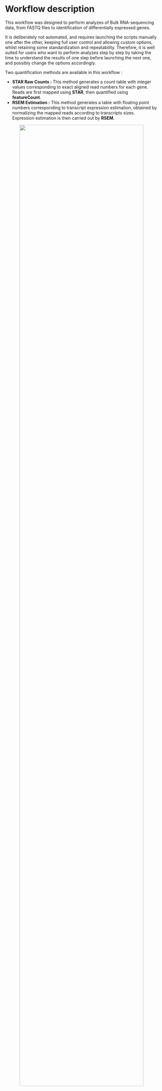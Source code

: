 # Workflow description

This workflow was designed to perform analyzes of Bulk RNA-sequencing data, from FASTQ files to identification of differentially expressed genes.   
  
It is deliberately not automated, and requires launching the scripts manually one after the other, keeping full user control and allowing custom options, whilst retaining some standardization and repeatability. Therefore, it is well suited for users who want to perform analyzes step by step by taking the time to understand the results of one step before launching the next one, and possibly change the options accordingly.  

Two quantification methods are available in this workflow :  
* **STAR Raw Counts :** This method generates a count table with integer values corresponding to exact aligned read numbers for each gene. Reads are first mapped using **STAR**, then quantified using **featureCount**.
* **RSEM Estimation :** This method generates a table with floating point numbers corresponding to transcript expression estimation, obtained by normalizing the mapped reads according to transcripts sizes. Expression estimation is then carried out by **RSEM**.

<p align="center">
<img src="https://github.com/JosephLeger/Bulk_RNA-seq/blob/main/img/pipeline.png"  width="90%" height="90%">
</p>

### Common steps
0. **Preparation of references :** To perform mapping to reference genome/transcriptome, it must be indexed first. To do so, it requires reference genome (FASTA file) and genome annotation (GTF file) available for download in Ensembl.org gateway.  
*Note : For a quantification with **featureCount** genome indexing must be preformed with **STAR**, whereas for transcript expression estimation it must be performed with **RSEM**.*

1. **Quality Check :** Quality of each FASTQ file is performed using **FastQC**. A quality control report per file is then obtained, providing information on the quality of the bases, the length of the reads, the presence of adapters, etc. To make it easier to visualize the results, all reports are then pooled and analyzed simultaneously using **MultiQC**. 

2. **Trimming :** According to the conclusions drawn from the quality control of the reads, a trimming step is often necessary. This step makes it possible to clean the reads, for example by eliminating sequences enriched in adapters, or by trimming poor quality bases at the ends of the reads. For this, the **Trimmomatic** tool needs to be provided with the adapter sequences used for sequencing if an enrichment has been detected.  
A quality control is carried out on the FASTQ files resulting from trimming to ensure that the quality obtained is satisfactory.

### STAR Raw Counts Workflow 
3. **Alignment to the genome :** This step consists of aligning the FASTQ files to the previously indexed reference genome in order to identify the regions from which the reads come. The **STAR** tool thus generates BAM files containing the reads aligned to the genome.

4. **Alignment Quality Check :** In order to analyze the proportion of correctly aligned reads, the **MultiQC** tool can be directly used to pool the quality control of the BAM files resulting from the alignment.

5. **Quantification :** This step will transform the BAM files containing the aligned reads into a count table usable for further analyzes in R or Python.

### RSEM Estimation Workflow 
3. **Transcripts estimation :** This step consists of aligning the FASTQ files to the reference transcriptome previously indexed with **RSEM** to make an estimate of the abundance of each transcript. For each FASTQ file, several files result, in particular a BAM file and a .stat folder which will make it possible to control the quality of the alignment. There are also .genes.results and .isoforms.results files containing respectively the results of the estimation of expression by genes or by transcripts which will be used for further analyzes in R or Python.

4. **Alignment Quality Check :** In order to analyze the proportion of correctly aligned reads, the **MultiQC** tool can be directly used to pool the quality control of the BAM files resulting from the alignment.


# Initialization and recommendations

### Scripts
All required scripts are available in the script folder in this directory.   
To get more information about using these scripts, enter the command `sh <script.sh> help`.  

### Environments  
The workflow is encoded in Shell language and is supposed to be launched under a Linux environment.  
Moreover, it was written to be used on a computing cluster with tools already pre-installed in the form of modules. Modules are so loaded using `module load <tool_name>` command. If you use manually installed environments, simply replace module loading in script section by the environment activation command.  
All script files launch tasks as **qsub** task submission. To successfully complete the workflow, wait for all the jobs in a step to be completed before launching the next one.  

### Requirments
```
Name                        Version
fastqc                      0.11.9
multiqc                     1.13
trimmomatic                 0.39
rsem                        1.3.2
star                        2.7.5a
```

### Project diretcory
To start the workflow, create a new directory for the project and put previously downloaded scripts inside. Create a 'Raw' subdirectory and put all the raw FASTQ files inside.  
Raw FASTQ files must be compressed in '.fq.gz' or '.fastq.gz' format. If it is not the case, you need to compress them using `gzip Raw/*.fastq`.  

# Workflow Step by Step
# Common Steps
## 0. Preparation of references
This step only needs to be carried out during the first alignment. The genome or transcriptome once indexed can be reused as a reference for subsequent alignments.  
First, you need to download reference genome FASTA file and annotaion GTF file.  
```bash
# Example with mouse genome from Ensembl.org
wget https://ftp.ensembl.org/pub/release-108/fasta/mus_musculus/dna/Mus_musculus.GRCm39.dna_sm.primary_assembly.fa.gz
wget https://ftp.ensembl.org/pub/release-108/gtf/mus_musculus/Mus_musculus.GRCm39.108.gtf.gz
```
Then, use provided scripts in refindex folder of this repository according to the workflow you aim to perform.  

### STAR indexing
Syntax : ```sh STAR_refindex.sh <FASTA> <GTF>```  
```bash
sh STAR_refindex.sh ./Ref/Mus_musculus.GRCm39.dna_sm.primary_assembly.fa.gz ./Ref/Mus_musculus.GRCm39.108.gtf.gz
```

### RSEM indexing
Syntax : ```sh RSEM_refindex.sh <FASTA> <GTF> <build_name>```  
```bash
sh RSEM_refindex.sh ./Ref/Mus_musculus.GRCm39.dna_sm.primary_assembly.fa.gz ./Ref/Mus_musculus.GRCm39.109.gtf.gz mm39.108
```

## 1. Quality Check
Syntax : ```sh QC.sh <input_dir>```  
```bash
sh QC.sh Raw
```
Pooled results are available in ./QC/MultiQC/QC_Raw_MultiQC.html file.  

## 2. Trimming
If low quality bases or adapter enrichment is detected, you will need to perform trimming step.  
Provided trimming script allow several options :
* **-S** (Slingdingwindow) : Perform a sliding window trimming, cutting once the average quality within the window falls below a threshold.  
* **-L** (Leading) : Remove low quality bases from the beginning.  
* **-T** (Trailing) : Remove low quality bases from the end.   
* **-M** (Minlen) : This module removes reads that fall below the specified minimal length.  
* **-I** (Illuminaclip) : Cuts adapters and other Illumina-specific sequences present in the reads.
  
*For more details, please read [Trimmomatic Manual](http://www.usadellab.org/cms/uploads/supplementary/Trimmomatic/TrimmomaticManual_V0.32.pdf).*  
  
Syntax : ```sh Trim.sh [options] <SE|PE> <input_dir>```  
```bash
sh Trim.sh -S 4:15 -L 3 -T 3 -M 36 -I ./Ref/NexteraPE-PE.fa:2:30:10 PE Raw
```

Perform a quality check after trimming to ensure all adapters and low quality bases have been removed correctly.  
```bash
sh QC.sh Trimmed/Trimmomatic/Paired
```  
  
# STAR Raw Counts
## 3. Alignment to genome
Syntax : ```sh STAR.sh <SE|PE> <input_dir> <refindex>```
```bash
sh STAR.sh PE Trimmed/Trimmomatic/Paired ./Ref/refdata-STAR-mm39.108/GenomeDir
```
## 4. Quality Check
Syntax : ```sh QC.sh <input_dir>```  
```bash
sh QC.sh STAR
```
Pooled results are available in ./QC/MultiQC/STAR_MultiQC.html file.  
## 5. Quantification
Syntax : ```sh Count.sh <SE|PE> <input_dir> <GTF>```
```bash
sh Count.sh PE STAR .Ref/Mus_musculus.GRCm39.108.gtf
```

# RSEM Estimation
## 3. Transcripts Estimation
Syntax : ```sh RSEM.sh <SE|PE> <input_dir> <refindex>```   
```bash
sh RSEM.sh PE Trimmed/Trimmomatic/Paired ./Ref/refdata-RSEM-mm39.108/mm39.108
```  
## 4. Quality Check
Syntax : ```sh QC.sh <input_dir>```  
```bash
sh QC.sh RSEM
```
Pooled results are available in ./QC/MultiQC/RSEM_MultiQC.html file.  











